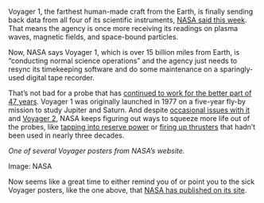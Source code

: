 Voyager 1, the farthest human-made craft from the Earth, is finally sending back data from all four of its scientific instruments, [NASA said this week](https://science.nasa.gov/missions/voyager-program/voyager-1/voyager-1-returning-science-data-from-all-four-instruments/). That means the agency is once more receiving its readings on plasma waves, magnetic fields, and space-bound particles.

Now, NASA says Voyager 1, which is over 15 billion miles from Earth, is “conducting normal science operations” and the agency just needs to resync its timekeeping software and do some maintenance on a sparingly-used digital tape recorder.

That’s not bad for a probe that has [continued to work for the better part of 47 years](https://science.nasa.gov/mission/voyager/voyager-1/). Voyager 1 was originally launched in 1977 on a five-year fly-by mission to study Jupiter and Saturn. And despite [occasional issues with it](/2022/5/20/23132419/nasa-jpl-voyager-1-spacecraft-data-readings-interstellar-space) and [Voyager 2](https://www.jpl.nasa.gov/news/nasa-mission-update-voyager-2-communications-pause), NASA keeps figuring out ways to squeeze more life out of the probes, like [tapping into reserve power](https://www.jpl.nasa.gov/news/nasas-voyager-will-do-more-science-with-new-power-strategy) or [firing up thrusters](/2017/12/2/16727690/nasa-voyager-1-trajectory-correction-maneuver-thrusters-first-time-37-years) that hadn’t been used in nearly three decades.

*One of several Voyager posters from NASA’s website.*

Image: NASA

Now seems like a great time to either remind you of or point you to the sick Voyager posters, like the one above, that [NASA has published on its site](https://voyager.jpl.nasa.gov/downloads/).
